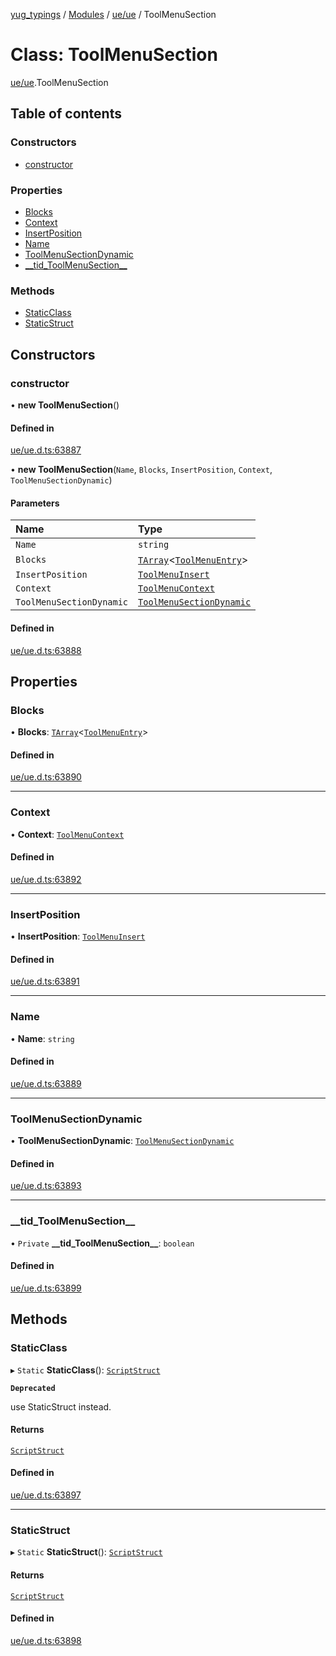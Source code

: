 [yug_typings](../README.md) / [Modules](../modules.md) / [ue/ue](../modules/ue_ue.md) / ToolMenuSection

# Class: ToolMenuSection

[ue/ue](../modules/ue_ue.md).ToolMenuSection

## Table of contents

### Constructors

- [constructor](ue_ue.ToolMenuSection.md#constructor)

### Properties

- [Blocks](ue_ue.ToolMenuSection.md#blocks)
- [Context](ue_ue.ToolMenuSection.md#context)
- [InsertPosition](ue_ue.ToolMenuSection.md#insertposition)
- [Name](ue_ue.ToolMenuSection.md#name)
- [ToolMenuSectionDynamic](ue_ue.ToolMenuSection.md#toolmenusectiondynamic)
- [\_\_tid\_ToolMenuSection\_\_](ue_ue.ToolMenuSection.md#__tid_toolmenusection__)

### Methods

- [StaticClass](ue_ue.ToolMenuSection.md#staticclass)
- [StaticStruct](ue_ue.ToolMenuSection.md#staticstruct)

## Constructors

### constructor

• **new ToolMenuSection**()

#### Defined in

[ue/ue.d.ts:63887](https://github.com/YugMetaverse/yug_typings/blob/b7d9b19/ue/ue.d.ts#L63887)

• **new ToolMenuSection**(`Name`, `Blocks`, `InsertPosition`, `Context`, `ToolMenuSectionDynamic`)

#### Parameters

| Name | Type |
| :------ | :------ |
| `Name` | `string` |
| `Blocks` | [`TArray`](../interfaces/ue_puerts.TArray.md)<[`ToolMenuEntry`](ue_ue.ToolMenuEntry.md)\> |
| `InsertPosition` | [`ToolMenuInsert`](ue_ue.ToolMenuInsert.md) |
| `Context` | [`ToolMenuContext`](ue_ue.ToolMenuContext.md) |
| `ToolMenuSectionDynamic` | [`ToolMenuSectionDynamic`](ue_ue.ToolMenuSectionDynamic.md) |

#### Defined in

[ue/ue.d.ts:63888](https://github.com/YugMetaverse/yug_typings/blob/b7d9b19/ue/ue.d.ts#L63888)

## Properties

### Blocks

• **Blocks**: [`TArray`](../interfaces/ue_puerts.TArray.md)<[`ToolMenuEntry`](ue_ue.ToolMenuEntry.md)\>

#### Defined in

[ue/ue.d.ts:63890](https://github.com/YugMetaverse/yug_typings/blob/b7d9b19/ue/ue.d.ts#L63890)

___

### Context

• **Context**: [`ToolMenuContext`](ue_ue.ToolMenuContext.md)

#### Defined in

[ue/ue.d.ts:63892](https://github.com/YugMetaverse/yug_typings/blob/b7d9b19/ue/ue.d.ts#L63892)

___

### InsertPosition

• **InsertPosition**: [`ToolMenuInsert`](ue_ue.ToolMenuInsert.md)

#### Defined in

[ue/ue.d.ts:63891](https://github.com/YugMetaverse/yug_typings/blob/b7d9b19/ue/ue.d.ts#L63891)

___

### Name

• **Name**: `string`

#### Defined in

[ue/ue.d.ts:63889](https://github.com/YugMetaverse/yug_typings/blob/b7d9b19/ue/ue.d.ts#L63889)

___

### ToolMenuSectionDynamic

• **ToolMenuSectionDynamic**: [`ToolMenuSectionDynamic`](ue_ue.ToolMenuSectionDynamic.md)

#### Defined in

[ue/ue.d.ts:63893](https://github.com/YugMetaverse/yug_typings/blob/b7d9b19/ue/ue.d.ts#L63893)

___

### \_\_tid\_ToolMenuSection\_\_

• `Private` **\_\_tid\_ToolMenuSection\_\_**: `boolean`

#### Defined in

[ue/ue.d.ts:63899](https://github.com/YugMetaverse/yug_typings/blob/b7d9b19/ue/ue.d.ts#L63899)

## Methods

### StaticClass

▸ `Static` **StaticClass**(): [`ScriptStruct`](ue_ue.ScriptStruct.md)

**`Deprecated`**

use StaticStruct instead.

#### Returns

[`ScriptStruct`](ue_ue.ScriptStruct.md)

#### Defined in

[ue/ue.d.ts:63897](https://github.com/YugMetaverse/yug_typings/blob/b7d9b19/ue/ue.d.ts#L63897)

___

### StaticStruct

▸ `Static` **StaticStruct**(): [`ScriptStruct`](ue_ue.ScriptStruct.md)

#### Returns

[`ScriptStruct`](ue_ue.ScriptStruct.md)

#### Defined in

[ue/ue.d.ts:63898](https://github.com/YugMetaverse/yug_typings/blob/b7d9b19/ue/ue.d.ts#L63898)
